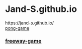 # Jand-S.github.io

<a href= "https://jand-s.github.io/">https://jand-s.github.io/</a>
<br>
<a href= "https://jand-s.github.io/alura-cursos/projeto-pong/pong.html">pong-game</a>
<br>
<a href="https://jand-s.github.io/alura-cursos/projeto-freeway/freeway.html"><h3>freeway-game</h3></a>